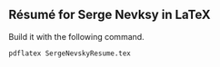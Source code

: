 ## Résumé for Serge Nevksy in LaTeX

Build it with the following command.

    pdflatex SergeNevskyResume.tex
